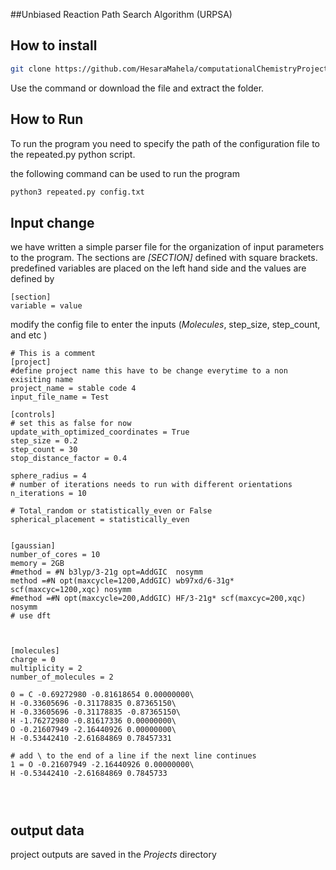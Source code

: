 ##Unbiased Reaction Path Search Algorithm (URPSA)
## How to install 

```bash 
git clone https://github.com/HesaraMahela/computationalChemistryProject15315.git
```
Use the command or download the file and extract the folder.

## How to Run 
To run the program you need to specify the path of the configuration file to the repeated.py python script.

the following command can be used to run the program
```bash
python3 repeated.py config.txt
```

## Input change
we have written a simple parser file for the organization of input parameters to the program.
The sections are *[SECTION]* defined with square brackets. 
predefined variables are placed on the left hand side and the values are defined by  

```buildoutcfg
[section]
variable = value
```
modify the config file to enter the inputs (*Molecules*, step_size, step_count, and etc )
```buildoutcfg
# This is a comment
[project]
#define project name this have to be change everytime to a non exisiting name 
project_name = stable code 4
input_file_name = Test

[controls]
# set this as false for now
update_with_optimized_coordinates = True
step_size = 0.2
step_count = 30
stop_distance_factor = 0.4

sphere_radius = 4
# number of iterations needs to run with different orientations
n_iterations = 10

# Total_random or statistically_even or False
spherical_placement = statistically_even


[gaussian]
number_of_cores = 10
memory = 2GB
#method = #N b3lyp/3-21g opt=AddGIC  nosymm
method =#N opt(maxcycle=1200,AddGIC) wb97xd/6-31g* scf(maxcyc=1200,xqc) nosymm
#method =#N opt(maxcycle=200,AddGIC) HF/3-21g* scf(maxcyc=200,xqc) nosymm
# use dft



[molecules]
charge = 0
multiplicity = 2
number_of_molecules = 2

0 = C -0.69272980 -0.81618654 0.00000000\
H -0.33605696 -0.31178835 0.87365150\
H -0.33605696 -0.31178835 -0.87365150\
H -1.76272980 -0.81617336 0.00000000\
O -0.21607949 -2.16440926 0.00000000\
H -0.53442410 -2.61684869 0.78457331

# add \ to the end of a line if the next line continues
1 = O -0.21607949 -2.16440926 0.00000000\
H -0.53442410 -2.61684869 0.7845733




```

## output data
project outputs are saved in the *Projects* directory 
